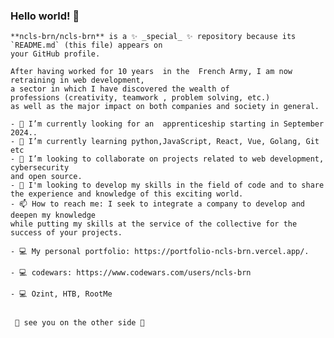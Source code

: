 ### Hello world!  👋

<html lang="en">
  <head>
  
    **ncls-brn/ncls-brn** is a ✨ _special_ ✨ repository because its `README.md` (this file) appears on
    your GitHub profile.

    After having worked for 10 years  in the  French Army, I am now retraining in web development,
    a sector in which I have discovered the wealth of       
    professions (creativity, teamwork , problem solving, etc.) 
    as well as the major impact on both companies and society in general. 
    
  </head>

  <body>

    - 🔭 I’m currently looking for an  apprenticeship starting in September 2024.. 
    - 🌱 I’m currently learning python,JavaScript, React, Vue, Golang, Git etc 
    - 👯 I’m looking to collaborate on projects related to web development, cybersecurity
    and open source. 
    - 🤔 I'm looking to develop my skills in the field of code and to share the experience and knowledge of this exciting world.
    - 📫 How to reach me: I seek to integrate a company to develop and deepen my knowledge
    while putting my skills at the service of the collective for the success of your projects.
    
    - 💻 My personal portfolio: https://portfolio-ncls-brn.vercel.app/.
    
    - 💻 codewars: https://www.codewars.com/users/ncls-brn

    - 💻 Ozint, HTB, RootMe 
    
    
     🚪 see you on the other side 🚪 

  </body>

</html>
